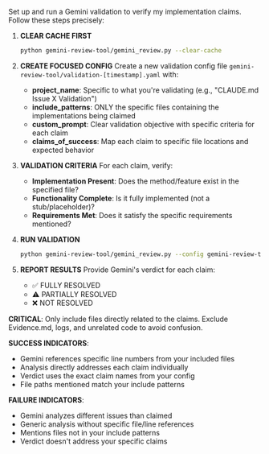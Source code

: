 Set up and run a Gemini validation to verify my implementation claims. Follow these steps precisely:

1. **CLEAR CACHE FIRST**
   ```bash
   python gemini-review-tool/gemini_review.py --clear-cache
   ```

2. **CREATE FOCUSED CONFIG**
   Create a new validation config file `gemini-review-tool/validation-[timestamp].yaml` with:
   - **project_name**: Specific to what you're validating (e.g., "CLAUDE.md Issue X Validation")
   - **include_patterns**: ONLY the specific files containing the implementations being claimed
   - **custom_prompt**: Clear validation objective with specific criteria for each claim
   - **claims_of_success**: Map each claim to specific file locations and expected behavior

3. **VALIDATION CRITERIA**
   For each claim, verify:
   - **Implementation Present**: Does the method/feature exist in the specified file?
   - **Functionality Complete**: Is it fully implemented (not a stub/placeholder)?
   - **Requirements Met**: Does it satisfy the specific requirements mentioned?

4. **RUN VALIDATION**
   ```bash
   python gemini-review-tool/gemini_review.py --config gemini-review-tool/validation-[timestamp].yaml --no-cache
   ```

5. **REPORT RESULTS**
   Provide Gemini's verdict for each claim:
   - ✅ FULLY RESOLVED
   - ⚠️ PARTIALLY RESOLVED  
   - ❌ NOT RESOLVED

**CRITICAL**: Only include files directly related to the claims. Exclude Evidence.md, logs, and unrelated code to avoid confusion.

**SUCCESS INDICATORS**:
- Gemini references specific line numbers from your included files
- Analysis directly addresses each claim individually
- Verdict uses the exact claim names from your config
- File paths mentioned match your include patterns

**FAILURE INDICATORS**:
- Gemini analyzes different issues than claimed
- Generic analysis without specific file/line references
- Mentions files not in your include patterns
- Verdict doesn't address your specific claims